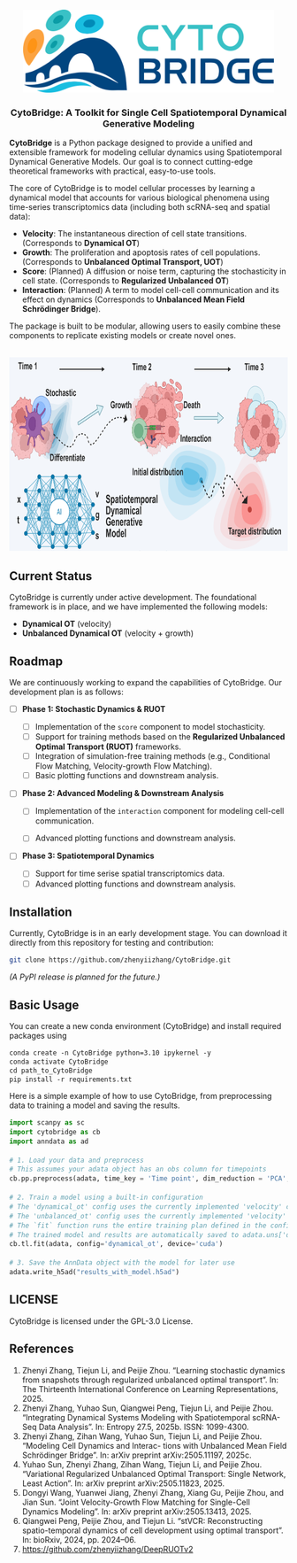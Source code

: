 <!-- PROJECT LOGO -->
<br />
<div align="center">
  <a href="https://github.com/zhenyiizhang/CytoBridge/">
    <img src="figures/logo.png" alt="Logo" height="150" style="margin-bottom: 0px;">
  </a>
  
  <h3 align="center">CytoBridge: A Toolkit for Single Cell Spatiotemporal Dynamical Generative Modeling</h3>

</div>

**CytoBridge** is a Python package designed to provide a unified and extensible framework for modeling cellular dynamics using Spatiotemporal Dynamical Generative Models. Our goal is to connect cutting-edge theoretical frameworks with practical, easy-to-use tools.

The core of CytoBridge is to model cellular processes by learning a dynamical model that accounts for various biological phenomena using time-series transcriptomics data (including both scRNA-seq and spatial data):

  * **Velocity**: The instantaneous direction of cell state transitions. (Corresponds to **Dynamical OT**)
  * **Growth**: The proliferation and apoptosis rates of cell populations. (Corresponds to **Unbalanced Optimal Transport, UOT**)
  * **Score**: (Planned) A diffusion or noise term, capturing the stochasticity in cell state. (Corresponds to **Regularized Unbalanced OT**)
  * **Interaction**: (Planned) A term to model cell-cell communication and its effect on dynamics (Corresponds to **Unbalanced Mean Field Schrödinger Bridge**).

The package is built to be modular, allowing users to easily combine these components to replicate existing models or create novel ones.

<br />
<div align="center">
  <a href="https://github.com/zhenyiizhang/CytoBridge/">
    <img src="figures/model.png" alt="model" height="350">
  </a>

</div>


## Current Status

CytoBridge is currently under active development. The foundational framework is in place, and we have implemented the following models:

  * **Dynamical OT** (velocity)
  * **Unbalanced Dynamical OT** (velocity + growth)

## Roadmap

We are continuously working to expand the capabilities of CytoBridge. Our development plan is as follows:

  - [ ] **Phase 1: Stochastic Dynamics & RUOT**

      - [ ] Implementation of the `score` component to model stochasticity.
      - [ ] Support for training methods based on the **Regularized Unbalanced Optimal Transport (RUOT)** frameworks.
      - [ ] Integration of simulation-free training methods (e.g., Conditional Flow Matching, Velocity-growth Flow Matching).
      - [ ] Basic plotting functions and downstream analysis.

  - [ ] **Phase 2: Advanced Modeling & Downstream Analysis**

      - [ ] Implementation of the `interaction` component for modeling cell-cell communication.
      - [ ] Advanced plotting functions and downstream analysis.


  - [ ] **Phase 3: Spatiotemporal Dynamics**

      - [ ] Support for time serise spatial transcriptomics data.
      - [ ] Advanced plotting functions and downstream analysis.
## Installation

Currently, CytoBridge is in an early development stage. You can download it directly from this repository for testing and contribution:

```bash
git clone https://github.com/zhenyiizhang/CytoBridge.git
```

*(A PyPI release is planned for the future.)*

## Basic Usage

You can create a new conda environment (CytoBridge) and install required packages using

```vim
conda create -n CytoBridge python=3.10 ipykernel -y
conda activate CytoBridge
cd path_to_CytoBridge
pip install -r requirements.txt
```

Here is a simple example of how to use CytoBridge, from preprocessing data to training a model and saving the results.

```python
import scanpy as sc
import cytobridge as cb
import anndata as ad

# 1. Load your data and preprocess
# This assumes your adata object has an obs column for timepoints
cb.pp.preprocess(adata, time_key = 'Time point', dim_reduction = 'PCA', normalization = True, log1p = True, select_hvg = True)

# 2. Train a model using a built-in configuration
# The 'dynamical_ot' config uses the currently implemented 'velocity' components.
# The 'unbalanced_ot' config uses the currently implemented 'velocity' and 'growth' components.
# The `fit` function runs the entire training plan defined in the config.
# The trained model and results are automatically saved to adata.uns['dynamic_model'], adata.obsm['velocity_latent'], adata.obsm['growth_rate']
cb.tl.fit(adata, config='dynamical_ot', device='cuda')

# 3. Save the AnnData object with the model for later use
adata.write_h5ad("results_with_model.h5ad")
```
## LICENSE

CytoBridge is licensed under the GPL-3.0 License.

## References

1. Zhenyi Zhang, Tiejun Li, and Peijie Zhou. “Learning stochastic dynamics from snapshots through regularized unbalanced optimal transport”. In: The Thirteenth International Conference on Learning Representations, 2025.
2. Zhenyi Zhang, Yuhao Sun, Qiangwei Peng, Tiejun Li, and Peijie Zhou. “Integrating Dynamical Systems Modeling with Spatiotemporal scRNA-Seq Data Analysis”. In: Entropy 27.5, 2025b. ISSN: 1099-4300.
3. Zhenyi Zhang, Zihan Wang, Yuhao Sun, Tiejun Li, and Peijie Zhou. “Modeling Cell Dynamics and Interac- tions with Unbalanced Mean Field Schrödinger Bridge”. In: arXiv preprint arXiv:2505.11197, 2025c.
4. Yuhao Sun, Zhenyi Zhang, Zihan Wang, Tiejun Li, and Peijie Zhou. “Variational Regularized Unbalanced Optimal Transport: Single Network, Least Action”. In: arXiv preprint arXiv:2505.11823, 2025.
5. Dongyi Wang, Yuanwei Jiang, Zhenyi Zhang, Xiang Gu, Peijie Zhou, and Jian Sun. “Joint Velocity-Growth Flow Matching for Single-Cell Dynamics Modeling”. In: arXiv preprint arXiv:2505.13413, 2025.
6. Qiangwei Peng, Peijie Zhou, and Tiejun Li. “stVCR: Reconstructing spatio-temporal dynamics of cell development using optimal transport”. In: bioRxiv, 2024, pp. 2024–06.
7. https://github.com/zhenyiizhang/DeepRUOTv2